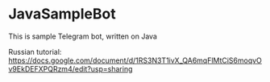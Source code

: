 # JavaSampleBot
This is sample Telegram bot, written on Java

Russian tutorial: https://docs.google.com/document/d/1RS3N3T1ivX_QA6mqFlMtCiS6moqvOv9EkDEFXPQRzm4/edit?usp=sharing
